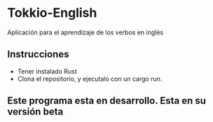 # Tokkio-English
Aplicación para el aprendizaje de los verbos en inglés

## Instrucciones
- Tener instalado Rust
- Clona el repositorio, y ejecutalo con un cargo run.

## Este programa esta en desarrollo. Esta en su versión beta
